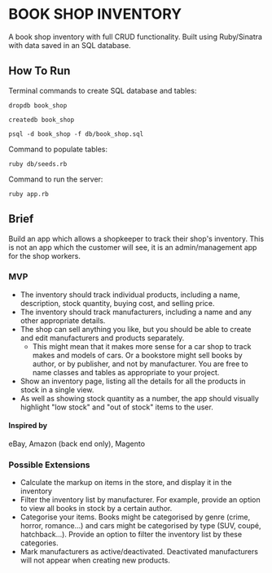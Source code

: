 # BOOK SHOP INVENTORY  

A book shop inventory with full CRUD functionality. Built using Ruby/Sinatra with data saved in an SQL database.

## How To Run

Terminal commands to create SQL database and tables:

```
dropdb book_shop
```

```
createdb book_shop
```

```
psql -d book_shop -f db/book_shop.sql
```

Command to populate tables:

```
ruby db/seeds.rb
```

Command to run the server:

```
ruby app.rb
```

## Brief

Build an app which allows a shopkeeper to track their shop's inventory. This is not an app which the customer will see, it is an admin/management app for the shop workers.

### MVP
 * The inventory should track individual products, including a name, description, stock quantity, buying cost, and selling price.
 * The inventory should track manufacturers, including a name and any other appropriate details.
 * The shop can sell anything you like, but you should be able to create and edit manufacturers and products separately.
    * This might mean that it makes more sense for a car shop to track makes and models of cars. Or a bookstore might sell books by author, or by publisher, and not by manufacturer. You are free to name classes and tables as appropriate to your project.
* Show an inventory page, listing all the details for all the products in stock in a single view.
* As well as showing stock quantity as a number, the app should visually highlight "low stock" and "out of stock" items to the user.  

#### Inspired by
eBay, Amazon (back end only), Magento

### Possible Extensions
 * Calculate the markup on items in the store, and display it in the inventory
 * Filter the inventory list by manufacturer. For example, provide an option to view all books in stock by a certain author.
 * Categorise your items. Books might be categorised by genre (crime, horror, romance...) and cars might be categorised by type (SUV, coupé, hatchback...). Provide an option to filter the inventory list by these categories.
 * Mark manufacturers as active/deactivated. Deactivated manufacturers will not appear when creating new products.